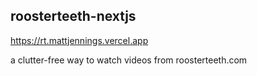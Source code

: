 ## roosterteeth-nextjs

https://rt.mattjennings.vercel.app

a clutter-free way to watch videos from roosterteeth.com
